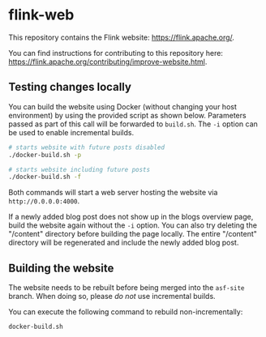 # flink-web

This repository contains the Flink website: https://flink.apache.org/.

You can find instructions for contributing to this repository here: https://flink.apache.org/contributing/improve-website.html.

## Testing changes locally

You can build the website using Docker (without changing your host environment) by using the provided script as shown below. 
Parameters passed as part of this call will be forwarded to `build.sh`. The `-i` option can be used to enable incremental builds.

```bash
# starts website with future posts disabled
./docker-build.sh -p

# starts website including future posts
./docker-build.sh -f
```

Both commands will start a web server hosting the website via `http://0.0.0.0:4000`.

If a newly added blog post does not show up in the blogs overview page, build the website again without the `-i` option.
You can also try deleting the "/content" directory before building the page locally. The entire "/content" directory will be
regenerated and include the newly added blog post.

## Building the website

The website needs to be rebuilt before being merged into the `asf-site` branch. When doing so, please *do not* use incremental builds. 

You can execute the following command to rebuild non-incrementally:

```bash
docker-build.sh
```
